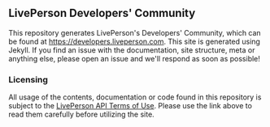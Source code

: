 ## LivePerson Developers' Community

This repository generates LivePerson's Developers' Community, which can be found at https://developers.liveperson.com. This site is generated using Jekyll. If you find an issue with the documentation, site structure, meta or anything else, please open an issue and we'll respond as soon as possible!

### Licensing 

All usage of the contents, documentation or code found in this repository is subject to the [LivePerson API Terms of Use](https://www.liveperson.com/policies/apitou). Please use the link above to read them carefully before utilizing the site.
